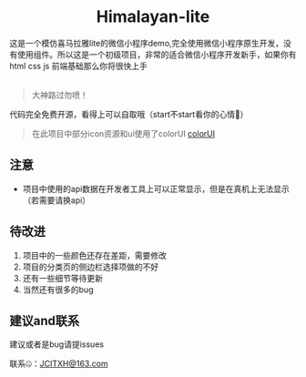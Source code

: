 <h1 align="center">Himalayan-lite</h1>

这是一个模仿喜马拉雅lite的微信小程序demo,完全使用微信小程序原生开发，没有使用组件。所以这是一个初级项目，非常的适合微信小程序开发新手，如果你有 html css js 前端基础那么你将很快上手<br/><br/>


> 大神路过勿喷！

代码完全免费开源，看得上可以自取哦（start不start看你的心情🤔）

> 在此项目中部分icon资源和ui使用了colorUI
[colorUI](#)

## 注意

* 项目中使用的api数据在开发者工具上可以正常显示，但是在真机上无法显示（若需要请换api） 


## 待改进

1. 项目中的一些颜色还存在差距，需要修改
2. 项目的分类页的侧边栏选择项做的不好
3. 还有一些细节等待更新
4. 当然还有很多的bug

## 建议and联系

建议或者是bug请提issues

联系🤐：JCITXH@163.com
